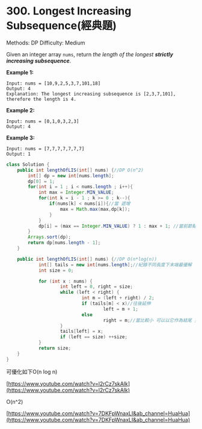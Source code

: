 # 300. Longest Increasing Subsequence(經典題)

Methods: DP
Difficulty: Medium

Given an integer array `nums`, return *the length of the longest **strictly increasing subsequence***.

**Example 1:**

```
Input: nums = [10,9,2,5,3,7,101,18]
Output: 4
Explanation: The longest increasing subsequence is [2,3,7,101], therefore the length is 4.

```

**Example 2:**

```
Input: nums = [0,1,0,3,2,3]
Output: 4

```

**Example 3:**

```
Input: nums = [7,7,7,7,7,7,7]
Output: 1
```

```java
class Solution {
    public int lengthOfLIS(int[] nums) {//DP O(n^2)
        int[] dp = new int[nums.length];
        dp[0] = 1;
        for(int i = 1 ; i < nums.length ; i++){
            int max = Integer.MIN_VALUE;
            for(int k = i - 1 ; k >= 0 ; k--){
                if(nums[k] < nums[i]){//當 遞增
                    max = Math.max(max,dp[k]);
                }
            }
            dp[i] = (max == Integer.MIN_VALUE) ? 1 : max + 1; //當前節點為上一段最常節點+1
        }   
        Arrays.sort(dp);
        return dp[nums.length - 1];
    }

    public int lengthOfLIS(int[] nums) {//DP O(n*log(n))
			int[] tails = new int[nums.length];//紀錄不同長度下末端最優解
			int size = 0;

			for (int x : nums) {
					int left = 0, right = size;
					while (left < right) {
							int m = (left + right) / 2;
							if (tails[m] < x)//往後延伸
									left = m + 1;
							else
									right = m;//當比較小 可以以它作為結尾 更優解
					}
					tails[left] = x;
					if (left == size) ++size;
			}
			return size;        
    }
}
```

可優化如下O(n log n)

[https://www.youtube.com/watch?v=l2rCz7skAlk](https://www.youtube.com/watch?v=l2rCz7skAlk)

O(n^2)

[https://www.youtube.com/watch?v=7DKFpWnaxLI&ab_channel=HuaHua](https://www.youtube.com/watch?v=7DKFpWnaxLI&ab_channel=HuaHua)